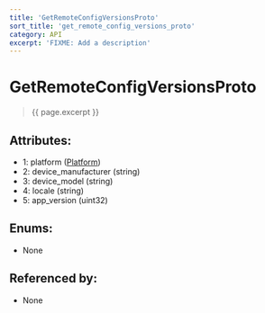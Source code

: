 ```yaml
---
title: 'GetRemoteConfigVersionsProto'
sort_title: 'get_remote_config_versions_proto'
category: API
excerpt: 'FIXME: Add a description'
---
```


[comment]: <> (THIS PART IS GENERATED - AKA DON'T EDIT THIS PART MANUALLY)

# GetRemoteConfigVersionsProto

> {{ page.excerpt }}

## Attributes:

- 1: platform ([Platform](../../enums/Platform/))
- 2: device_manufacturer (string)
- 3: device_model (string)
- 4: locale (string)
- 5: app_version (uint32)

## Enums:

- None

## Referenced by:

- None

[comment]: <> (YOU CAN EDIT AFTER THIS)
